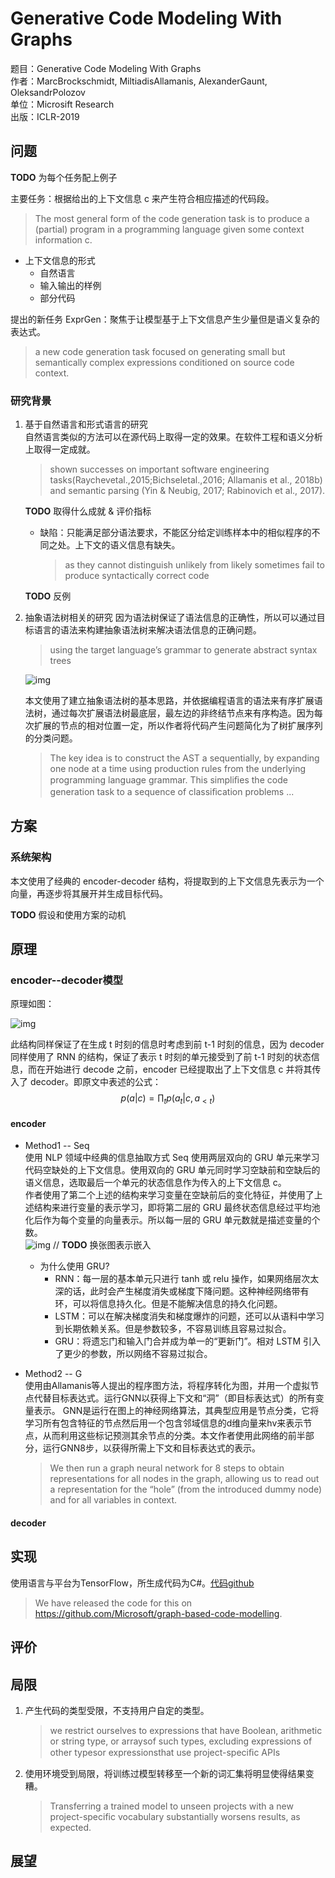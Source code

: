 # Generative Code Modeling With Graphs

题目：Generative Code Modeling With Graphs  
作者：MarcBrockschmidt, MiltiadisAllamanis, AlexanderGaunt, OleksandrPolozov  
单位：Microsift Research  
出版：ICLR-2019  

## 问题

**TODO** 为每个任务配上例子

主要任务：根据给出的上下文信息 c 来产生符合相应描述的代码段。  

> The most general form of the code generation task is to produce a (partial) program in a programming language given some context information c.

* 上下文信息的形式
  * 自然语言
  * 输入输出的样例
  * 部分代码

提出的新任务 ExprGen：聚焦于让模型基于上下文信息产生少量但是语义复杂的表达式。

> a new code generation task focused on generating small but semantically complex expressions conditioned on source code context.

### 研究背景

1. 基于自然语言和形式语言的研究  
   自然语言类似的方法可以在源代码上取得一定的效果。在软件工程和语义分析上取得一定成就。  
   > shown successes on important software engineering tasks(Raychevetal.,2015;Bichseletal.,2016; Allamanis et al., 2018b) and semantic parsing (Yin & Neubig, 2017; Rabinovich et al., 2017).

   **TODO** 取得什么成就 & 评价指标  

    * 缺陷：只能满足部分语法要求，不能区分给定训练样本中的相似程序的不同之处。上下文的语义信息有缺失。
        > as they cannot distinguish unlikely from likely
        > sometimes fail to produce syntactically correct code

    **TODO** 反例

2. 抽象语法树相关的研究
   因为语法树保证了语法信息的正确性，所以可以通过目标语言的语法来构建抽象语法树来解决语法信息的正确问题。
   > using the target language’s grammar to generate abstract syntax trees

   ![img](AST.png) 

    本文使用了建立抽象语法树的基本思路，并依据编程语言的语法来有序扩展语法树，通过每次扩展语法树最底层，最左边的非终结节点来有序构造。因为每次扩展的节点的相对位置一定，所以作者将代码产生问题简化为了树扩展序列的分类问题。
    > The key idea is to construct the AST a sequentially, by expanding one node at a time using production rules from the underlying programming language grammar. This simpliﬁes the code generation task to a sequence of classiﬁcation problems ...

## 方案

### 系统架构
本文使用了经典的 encoder-decoder 结构，将提取到的上下文信息先表示为一个向量，再逐步将其展开并生成目标代码。  

**TODO** 假设和使用方案的动机

## 原理

### encoder--decoder模型

原理如图：

![img](model_sketch.png)

此结构同样保证了在生成 t 时刻的信息时考虑到前 t-1 时刻的信息，因为 decoder 同样使用了 RNN 的结构，保证了表示 t 时刻的单元接受到了前 t-1 时刻的状态信息，而在开始进行 decode 之前，encoder 已经提取出了上下文信息 c 并将其传入了 decoder。即原文中表述的公式：
$$p(a|c) = \prod_{t} p(a_t|c,a_{<t})$$

#### encoder

* Method1 -- Seq  
    使用 NLP 领域中经典的信息抽取方式 Seq 使用两层双向的 GRU 单元来学习代码空缺处的上下文信息。使用双向的 GRU 单元同时学习空缺前和空缺后的语义信息，选取最后一个单元的状态信息作为传入的上下文信息 c。  
    作者使用了第二个上述的结构来学习变量在空缺前后的变化特征，并使用了上述结构来进行变量的表示学习，即将第二层的 GRU 最终状态信息经过平均池化后作为每个变量的向量表示。所以每一层的 GRU 单元数就是描述变量的个数。  
    ![img](seq.png) // **TODO** 换张图表示嵌入

  * 为什么使用 GRU?
    * RNN：每一层的基本单元只进行 tanh 或 relu 操作，如果网络层次太深的话，此时会产生梯度消失或梯度下降问题。这种神经网络带有环，可以将信息持久化。但是不能解决信息的持久化问题。
    * LSTM：可以在解决梯度消失和梯度爆炸的问题，还可以从语料中学习到长期依赖关系。但是参数较多，不容易训练且容易过拟合。
    * GRU：将遗忘门和输入门合并成为单一的“更新门”。相对 LSTM 引入了更少的参数，所以网络不容易过拟合。

* Method2 -- G                  
    使用由Allamanis等人提出的程序图方法，将程序转化为图，并用一个虚拟节点代替目标表达式。运行GNN以获得上下文和“洞”（即目标表达式）的所有变量表示。
    GNN是运行在图上的神经网络算法，其典型应用是节点分类，它将学习所有包含特征的节点然后用一个包含邻域信息的d维向量来hv来表示节点，从而利用这些标记预测其余节点的分类。本文作者使用此网络的前半部分，运行GNN8步，以获得所需上下文和目标表达式的表示。
    >We then run a graph neural network for 8 steps to obtain representations for all nodes in the graph, allowing us to read out a representation for the “hole” (from the introduced dummy node) and for all variables in context.
    
#### decoder

## 实现

   使用语言与平台为TensorFlow，所生成代码为C#。[代码github](https://github.com/Microsoft/graph-based-code-modelling)
   >We have released the code for this on https://github.com/Microsoft/graph-based-code-modelling.

## 评价

## 局限

1. 产生代码的类型受限，不支持用户自定的类型。
   >  we restrict ourselves to expressions that have Boolean, arithmetic or string type, or arraysof such types, excluding expressions of other typesor expressionsthat use project-speciﬁc APIs

2. 使用环境受到局限，将训练过模型转移至一个新的词汇集将明显使得结果变糟。
   >Transferring a trained model to unseen projects with a new project-specific vocabulary substantially worsens results, as expected.

## 展望
